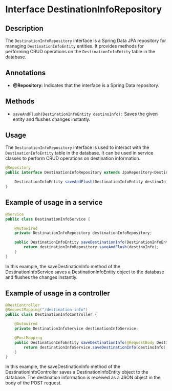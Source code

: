 # Interface DestinationInfoRepository

## Description
The `DestinationInfoRepository` interface is a Spring Data JPA repository for managing `DestinationInfoEntity` entities. It provides methods for performing CRUD operations on the `DestinationInfoEntity` table in the database.

## Annotations

- **@Repository:** Indicates that the interface is a Spring Data repository.

## Methods

- `saveAndFlush(DestinationInfoEntity destinoInfo):` Saves the given entity and flushes changes instantly.

## Usage

The `DestinationInfoRepository` interface is used to interact with the `DestinationInfoEntity` table in the database. It can be used in service classes to perform CRUD operations on destination information.

```java
@Repository
public interface DestinationInfoRepository extends JpaRepository<DestinationInfoEntity, Long> {

    DestinationInfoEntity saveAndFlush(DestinationInfoEntity destinoInfo);
}
```

## Example of usage in a service

```java
@Service
public class DestinationInfoService {

    @Autowired
    private DestinationInfoRepository destinationInfoRepository;

    public DestinationInfoEntity saveDestinationInfo(DestinationInfoEntity destinoInfo) {
        return destinationInfoRepository.saveAndFlush(destinoInfo);
    }
}
```

In this example, the saveDestinationInfo method of the DestinationInfoService saves a DestinationInfoEntity object to the database and flushes the changes instantly.

## Example of usage in a controller

```java
@RestController
@RequestMapping("/destination-info")
public class DestinationInfoController {

    @Autowired
    private DestinationInfoService destinationInfoService;

    @PostMapping
    public DestinationInfoEntity saveDestinationInfo(@RequestBody DestinationInfoEntity destinoInfo) {
        return destinationInfoService.saveDestinationInfo(destinoInfo);
    }
}
```

In this example, the saveDestinationInfo method of the DestinationInfoController saves a DestinationInfoEntity object to the database. The destination information is received as a JSON object in the body of the POST request.
